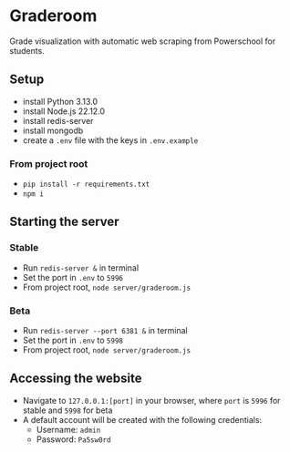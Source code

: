 # Graderoom
Grade visualization with automatic web scraping from Powerschool for students.

## Setup  
- install Python 3.13.0
- install Node.js 22.12.0
- install redis-server
- install mongodb
- create a `.env` file with the keys in `.env.example`

### From project root
- `pip install -r requirements.txt`
- `npm i`

## Starting the server
### Stable
- Run `redis-server &` in terminal
- Set the port in `.env` to `5996`
- From project root, `node server/graderoom.js`

### Beta
- Run `redis-server --port 6381 &` in terminal
- Set the port in `.env` to `5998`
- From project root, `node server/graderoom.js`

## Accessing the website
- Navigate to `127.0.0.1:[port]` in your browser, where `port` is `5996` for stable and `5998` for beta
- A default account will be created with the following credentials:
  - Username: `admin`
  - Password: `Pa5sw0rd`

